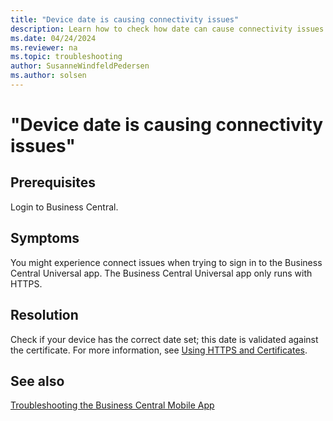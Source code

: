 ```yaml
---
title: "Device date is causing connectivity issues"
description: Learn how to check how date can cause connectivity issues.
ms.date: 04/24/2024
ms.reviewer: na
ms.topic: troubleshooting
author: SusanneWindfeldPedersen
ms.author: solsen
---
```


# "Device date is causing connectivity issues"

## Prerequisites

Login to Business Central.

## Symptoms

You might experience connect issues when trying to sign in to the Business Central Universal app. The Business Central Universal app only runs with HTTPS. 

## Resolution

Check if your device has the correct date set; this date is validated against the certificate. For more information, see [Using HTTPS and Certificates](/dynamics365/business-central/dev-itpro/developer/devenv-using-https-and-certificates-mobile-app).  
  
## See also

[Troubleshooting the Business Central Mobile App](/dynamics365/business-central/dev-itpro/developer/devenv-troubleshooting-the-mobile-app)